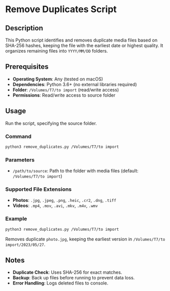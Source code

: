# Remove Duplicates Script

## Description
This Python script identifies and removes duplicate media files based on SHA-256 hashes, keeping the file with the earliest date or highest quality. It organizes remaining files into `YYYY/MM/DD` folders.

## Prerequisites
- **Operating System**: Any (tested on macOS)
- **Dependencies**: Python 3.6+ (no external libraries required)
- **Folder**: `/Volumes/T7/to import` (read/write access)
- **Permissions**: Read/write access to source folder

## Usage
Run the script, specifying the source folder.

### Command
```bash
python3 remove_duplicates.py /Volumes/T7/to import
```

### Parameters
- `/path/to/source`: Path to the folder with media files (default: `/Volumes/T7/to import`)

### Supported File Extensions
- **Photos**: `.jpg`, `.jpeg`, `.png`, `.heic`, `.cr2`, `.dng`, `.tiff`
- **Videos**: `.mp4`, `.mov`, `.avi`, `.mkv`, `.m4v`, `.wmv`

### Example
```bash
python3 remove_duplicates.py /Volumes/T7/to import
```
Removes duplicate `photo.jpg`, keeping the earliest version in `/Volumes/T7/to import/2023/05/27`.

## Notes
- **Duplicate Check**: Uses SHA-256 for exact matches.
- **Backup**: Back up files before running to prevent data loss.
- **Error Handling**: Logs deleted files to console.
